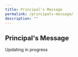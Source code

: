 ```yaml
---
title: Principal’s Message
permalink: /principals-message/
description: ""
---
```

## Principal's Message

Updating in progress